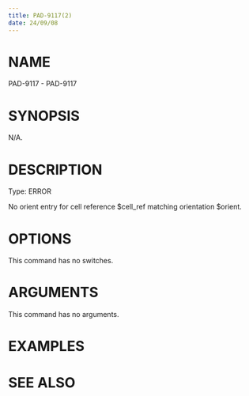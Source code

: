 ```yaml
---
title: PAD-9117(2)
date: 24/09/08
---
```


# NAME

PAD-9117 - PAD-9117

# SYNOPSIS

N/A.

# DESCRIPTION

Type: ERROR

No orient entry for cell reference $cell_ref matching orientation $orient.

# OPTIONS

This command has no switches.

# ARGUMENTS

This command has no arguments.

# EXAMPLES

# SEE ALSO
